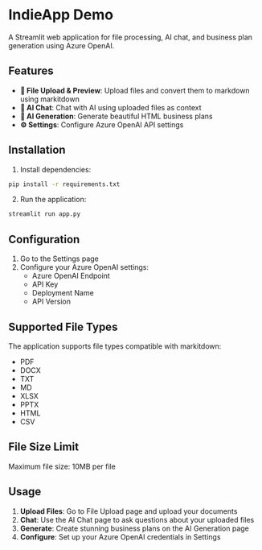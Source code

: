 # IndieApp Demo

A Streamlit web application for file processing, AI chat, and business plan generation using Azure OpenAI.

## Features

- **📁 File Upload & Preview**: Upload files and convert them to markdown using markitdown
- **💬 AI Chat**: Chat with AI using uploaded files as context
- **🎯 AI Generation**: Generate beautiful HTML business plans
- **⚙️ Settings**: Configure Azure OpenAI API settings

## Installation

1. Install dependencies:
```bash
pip install -r requirements.txt
```

2. Run the application:
```bash
streamlit run app.py
```

## Configuration

1. Go to the Settings page
2. Configure your Azure OpenAI settings:
   - Azure OpenAI Endpoint
   - API Key
   - Deployment Name
   - API Version

## Supported File Types

The application supports file types compatible with markitdown:
- PDF
- DOCX
- TXT
- MD
- XLSX
- PPTX
- HTML
- CSV

## File Size Limit

Maximum file size: 10MB per file

## Usage

1. **Upload Files**: Go to File Upload page and upload your documents
2. **Chat**: Use the AI Chat page to ask questions about your uploaded files
3. **Generate**: Create stunning business plans on the AI Generation page
4. **Configure**: Set up your Azure OpenAI credentials in Settings